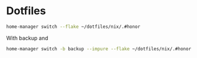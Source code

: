 # Dotfiles

```sh
home-manager switch --flake ~/dotfiles/nix/.#honor
```

With backup and

```sh
home-manager switch -b backup --impure --flake ~/dotfiles/nix/.#honor
```
